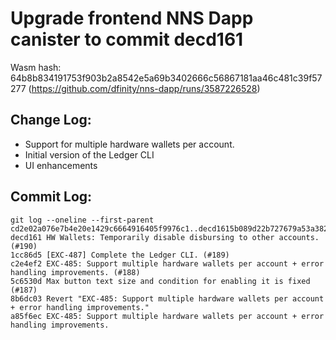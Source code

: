 # Upgrade frontend NNS Dapp canister to commit decd161

Wasm hash: 64b8b834191753f903b2a8542e5a69b3402666c56867181aa46c481c39f57277 (https://github.com/dfinity/nns-dapp/runs/3587226528)

## Change Log:

* Support for multiple hardware wallets per account.
* Initial version of the Ledger CLI
* UI enhancements

## Commit Log:

```
git log --oneline --first-parent cd2e02a076e7b4e20e1429c6664916405f9976c1..decd1615b089d22b727679a53a3821eb62c2bbe0
decd161 HW Wallets: Temporarily disable disbursing to other accounts. (#190)
1cc86d5 [EXC-487] Complete the Ledger CLI. (#189)
c2e4ef2 EXC-485: Support multiple hardware wallets per account + error handling improvements. (#188)
5c6530d Max button text size and condition for enabling it is fixed (#187)
8b6dc03 Revert "EXC-485: Support multiple hardware wallets per account + error handling improvements."
a85f6ec EXC-485: Support multiple hardware wallets per account + error handling improvements.
```
